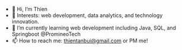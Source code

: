 - 👋 Hi, I’m Thien 
- 👀 Interests: web development, data analytics, and technology innovation.
- 🌱 I’m currently learning web development including Java, SQL, and Springboot @PromineoTech
- 📫 How to reach me: thientanbui@gmail.com or PM me! 

<!---
thientbui/thientbui is a ✨ special ✨ repository because its `README.md` (this file) appears on your GitHub profile.
You can click the Preview link to take a look at your changes.
--->
